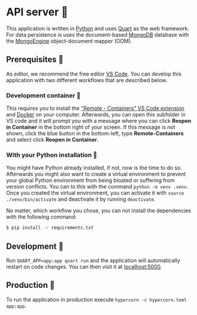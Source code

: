 # API server 🔌

This application is written in [Python](https://python.org/) and uses [Quart](https://pgjones.gitlab.io/quart/) as the web framework. For data persistence is uses the document-based [MongoDB](https://www.mongodb.com/try/download/community) database with the [MongoEngine](https://github.com/MongoEngine/mongoengine) object-document mapper (ODM).

## Prerequisites 🚧

As editor, we recommend the free editor [VS Code](https://code.visualstudio.com/). You can develop this application with two different workflows that are described below.

### Development container 🐳

This requires you to install the ["Remote - Containers" VS Code extension](https://marketplace.visualstudio.com/items?itemName=ms-vscode-remote.remote-containers) and [Docker](https://docs.docker.com/get-docker/) on your computer. Afterwards, you can open this subfolder in VS code and it will prompt you with a message where you can click **Reopen in Container** in the bottom right of your screen. If this message is not shown, click the blue button in the bottom-left, type **Remote-Containers** and select click **Reopen in Container**.

### With your Python installation 🐍

You might have Python already installed, if not, now is the time to do so. Afterwards you might also want to create a virtual environment to prevent your global Python environment from being bloated or suffering from version conflicts. You can to this with the command `python -m venv .venv`. Once you created the virtual environment, you can activate it with `source ./venv/bin/activate` and deactivate it by running `deactivate`.

No matter, which workflow you chose, you can not install the dependencies with the following command:

```bash
$ pip install -r requirements.txt
```

## Development 🔧

Run `QUART_APP=app:app quart run` and the application will automatically restart on code changes. You can then visit it at [localhost:5000](http://localhost:5000/health).

## Production 🚀

To run the application in production execute `hypercorn -c hypercorn.toml app:app`.
